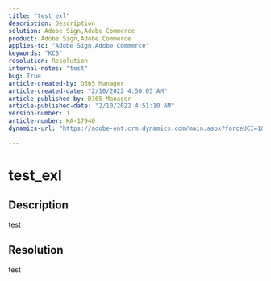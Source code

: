 ```yaml
---
title: "test_exl"
description: Description
solution: Adobe Sign,Adobe Commerce
product: Adobe Sign,Adobe Commerce
applies-to: "Adobe Sign,Adobe Commerce"
keywords: "KCS"
resolution: Resolution
internal-notes: "test"
bug: True
article-created-by: D365 Manager
article-created-date: "2/10/2022 4:50:03 AM"
article-published-by: D365 Manager
article-published-date: "2/10/2022 4:51:10 AM"
version-number: 1
article-number: KA-17940
dynamics-url: "https://adobe-ent.crm.dynamics.com/main.aspx?forceUCI=1&pagetype=entityrecord&etn=knowledgearticle&id=a31915e7-2c8a-ec11-93b0-0022480833b4"

---
```

# test_exl

## Description

test

## Resolution


test
